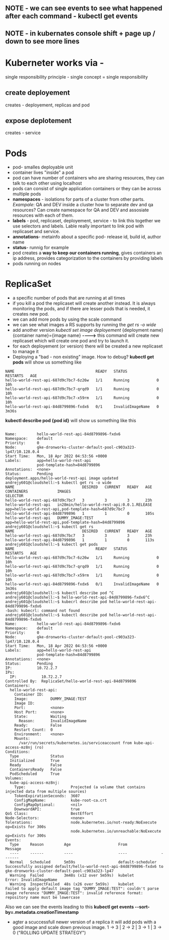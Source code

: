## **NOTE** - we can see events to see what happened after each command - kubectl get events
## **NOTE** - in kubernates console shift + page up / down to see more lines
# Kuberneter works via -
 single responsibility principle - single concept = single responsibility

## create deployement
creates - deployement, replicas and pod

## expose deplotement
creates - service

# Pods
- pod- smalles deployable unit
- container lives "inside" a pod
- pod can have number of containers who are sharing resources, they can talk to each other using localhost
- pods can consist of single application containers or they can be across multiple pods
- **namespaces** - isolations for parts of a cluster from other parts. *Exampale*: QA and DEV inside a cluster how to separate dev and qa resources? Can create namespace for QA and DEV and assosiate resources with each of them.
- **labels** - pod, replicaset, deployement, service - to link this together we use selectors and labels. Lable really important to link pod with replicaset and service.
- **annotations**- metainfo about a specific pod- release id, build id, author name
- **status**- runnig for example
- pod creates a **way to keep our containers running**, gives containers an ip address, provides categorization to the containers by providing labels
- pods running on nodes

# ReplicaSet
- a specific number of pods that are running at all times
- if you kill a pod the replicaset will create another instead. It is always monitoring the pods, and if there are lesser pods that is needed, it creates new pod.
- we can add more pods by using the scale command
- we can see what images a RS supports by running the *get rs -o wide*
- add another version *kubectl set image deployement* {deployment name} {container name}={image name} **---->** this command will create new replicaset which will create one pod and try to launch it.
- for each deployement (or version) there will be created a new replicaset to manage it
- Deploying a "bad - non existing" image. How to debug? **kubectl get pods** will show us something like 
```
NAME                                    READY   STATUS             RESTARTS   AGE
hello-world-rest-api-687d9c7bc7-6z26w   1/1     Running            0          10h
hello-world-rest-api-687d9c7bc7-qrqd9   1/1     Running            0          10h
hello-world-rest-api-687d9c7bc7-x59rm   1/1     Running            0          10h
hello-world-rest-api-84d8799896-fxdx6   0/1     InvalidImageName   0          3m36s
```
**kubectl describe pod {pod id}** will show us something like this
```
 
Name:         hello-world-rest-api-84d8799896-fxdx6
Namespace:    default
Priority:     0
Node:         gke-dronworks-cluster-default-pool-c903a323-lp47/10.128.0.4
Start Time:   Mon, 18 Apr 2022 04:53:56 +0000
Labels:       app=hello-world-rest-api
              pod-template-hash=84d8799896
Annotations:  <none>
Status:       Pending
deployment.apps/hello-world-rest-api image updated
andrejy601@cloudshell:~$ kubectl get rs -o wide
NAME                              DESIRED   CURRENT   READY   AGE    CONTAINERS             IMAGES                                       SELECTOR
hello-world-rest-api-687d9c7bc7   3         3         3       23h    hello-world-rest-api   in28min/hello-world-rest-api:0.0.1.RELEASE   app=hello-world-rest-api,pod-template-hash=687d9c7bc7
hello-world-rest-api-84d8799896   1         1         0       105s   hello-world-rest-api   DUMMY_IMAGE:TEST                             app=hello-world-rest-api,pod-template-hash=84d8799896
andrejy601@cloudshell:~$ kubectl get rs
NAME                              DESIRED   CURRENT   READY   AGE
hello-world-rest-api-687d9c7bc7   3         3         3       23h
hello-world-rest-api-84d8799896   1         1         0       113s
andrejy601@cloudshell:~$ kubectl get pods
NAME                                    READY   STATUS             RESTARTS   AGE
hello-world-rest-api-687d9c7bc7-6z26w   1/1     Running            0          10h
hello-world-rest-api-687d9c7bc7-qrqd9   1/1     Running            0          10h
hello-world-rest-api-687d9c7bc7-x59rm   1/1     Running            0          10h
hello-world-rest-api-84d8799896-fxdx6   0/1     InvalidImageName   0          3m36s
andrejy601@cloudshell:~$ kubectl describe pod ^C
andrejy601@cloudshell:~$ hello-world-rest-api-84d8799896-fxdx6^C
andrejy601@cloudshell:~$ kubecrl describe pod hello-world-rest-api-84d8799896-fxdx6
-bash: kubecrl: command not found
andrejy601@cloudshell:~$ kubectl describe pod hello-world-rest-api-84d8799896-fxdx6                                                                                         
Name:         hello-world-rest-api-84d8799896-fxdx6
Namespace:    default
Priority:     0
Node:         gke-dronworks-cluster-default-pool-c903a323-lp47/10.128.0.4
Start Time:   Mon, 18 Apr 2022 04:53:56 +0000
Labels:       app=hello-world-rest-api
              pod-template-hash=84d8799896
Annotations:  <none>
Status:       Pending
IP:           10.72.2.7
IPs:
  IP:           10.72.2.7
Controlled By:  ReplicaSet/hello-world-rest-api-84d8799896
Containers:
  hello-world-rest-api:
    Container ID:
    Image:          DUMMY_IMAGE:TEST
    Image ID:
    Port:           <none>
    Host Port:      <none>
    State:          Waiting
      Reason:       InvalidImageName
    Ready:          False
    Restart Count:  0
    Environment:    <none>
    Mounts:
      /var/run/secrets/kubernetes.io/serviceaccount from kube-api-access-mz8nj (ro)
Conditions:
  Type              Status
  Initialized       True
  Ready             False
  ContainersReady   False
  PodScheduled      True
Volumes:
  kube-api-access-mz8nj:
    Type:                    Projected (a volume that contains injected data from multiple sources)
    TokenExpirationSeconds:  3607
    ConfigMapName:           kube-root-ca.crt
    ConfigMapOptional:       <nil>
    DownwardAPI:             true
QoS Class:                   BestEffort
Node-Selectors:              <none>
Tolerations:                 node.kubernetes.io/not-ready:NoExecute op=Exists for 300s
                             node.kubernetes.io/unreachable:NoExecute op=Exists for 300s
Events:
  Type     Reason         Age                     From               Message
  ----     ------         ----                    ----               -------
  Normal   Scheduled      5m59s                   default-scheduler  Successfully assigned default/hello-world-rest-api-84d8799896-fxdx6 to gke-dronworks-cluster-default-pool-c903a323-lp47
  Warning  Failed         3m48s (x12 over 5m59s)  kubelet            Error: InvalidImageName
  Warning  InspectFailed  48s (x26 over 5m59s)    kubelet            Failed to apply default image tag "DUMMY_IMAGE:TEST": couldn't parse image reference "DUMMY_IMAGE:TEST": invalid reference format: repository name must be lowercase
  ```
  Also we can see the events leading to this **kubectl get events --sort-by=.metadata.creationTimestamp**

- agter a scuccessfull newer version of a replica it will add pods with a good image and scale down previous image. 1 -> 3 | 2 -> 2 | 3 -> 1 | 3 -> 0 ("ROLLING UPDATE STRATEGY")
